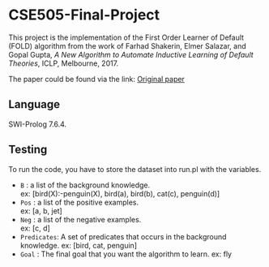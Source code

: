 # CSE505-Final-Project

This project is the implementation of the First Order Learner of Default (FOLD) algorithm from the work of Farhad Shakerin, Elmer Salazar, and Gopal Gupta, _A New Algorithm to Automate Inductive Learning of Default Theories_, ICLP, Melbourne, 2017. 

The paper could be found via the link: <a href="https://arxiv.org/abs/1707.02693">Original paper</a>

## Language
SWI-Prolog 7.6.4.

## Testing

To run the code, you have to store the dataset into run.pl with the variables.
* ```B``` : a list of the background knowledge.<br>
    ex: [bird(X):-penguin(X), bird(a), bird(b), cat(c), penguin(d)]<br>
* ```Pos``` : a list of the positive examples.<br>
    ex: [a, b, jet]<br>
* ```Neg``` : a list of the negative examples.<br>
    ex: [c, d]<br>
* ```Predicates```: A set of predicates that occurs in the background knowledge.
    ex: [bird, cat, penguin]<br>
* ```Goal``` : The final goal that you want the algorithm to learn.
    ex: fly<br>
